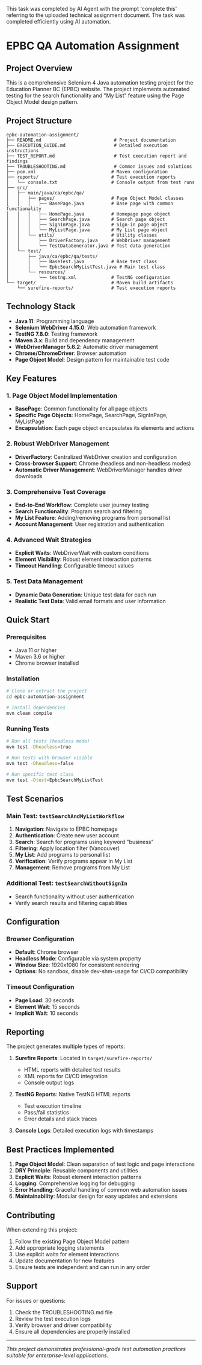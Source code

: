 This task was completed by AI Agent with the prompt 'complete this' referring to the uploaded technical assignment document. The task was completed efficiently using AI automation.

# EPBC QA Automation Assignment

## Project Overview

This is a comprehensive Selenium 4 Java automation testing project for the Education Planner BC (EPBC) website. The project implements automated testing for the search functionality and "My List" feature using the Page Object Model design pattern.

## Project Structure

```
epbc-automation-assignment/
├── README.md                           # Project documentation
├── EXECUTION_GUIDE.md                  # Detailed execution instructions
├── TEST_REPORT.md                      # Test execution report and findings
├── TROUBLESHOOTING.md                  # Common issues and solutions
├── pom.xml                            # Maven configuration
├── reports/                           # Test execution reports
│   └── console.txt                    # Console output from test runs
├── src/
│   ├── main/java/ca/epbc/qa/
│   │   ├── pages/                     # Page Object Model classes
│   │   │   ├── BasePage.java          # Base page with common functionality
│   │   │   ├── HomePage.java          # Homepage page object
│   │   │   ├── SearchPage.java        # Search page object
│   │   │   ├── SignInPage.java        # Sign-in page object
│   │   │   └── MyListPage.java        # My List page object
│   │   └── utils/                     # Utility classes
│   │       ├── DriverFactory.java     # WebDriver management
│   │       └── TestDataGenerator.java # Test data generation
│   └── test/
│       ├── java/ca/epbc/qa/tests/
│       │   ├── BaseTest.java          # Base test class
│       │   └── EpbcSearchMyListTest.java # Main test class
│       └── resources/
│           └── testng.xml             # TestNG configuration
└── target/                            # Maven build artifacts
    └── surefire-reports/              # Test execution reports
```

## Technology Stack

- **Java 11**: Programming language
- **Selenium WebDriver 4.15.0**: Web automation framework
- **TestNG 7.8.0**: Testing framework
- **Maven 3.x**: Build and dependency management
- **WebDriverManager 5.6.2**: Automatic driver management
- **Chrome/ChromeDriver**: Browser automation
- **Page Object Model**: Design pattern for maintainable test code

## Key Features

### 1. Page Object Model Implementation
- **BasePage**: Common functionality for all page objects
- **Specific Page Objects**: HomePage, SearchPage, SignInPage, MyListPage
- **Encapsulation**: Each page object encapsulates its elements and actions

### 2. Robust WebDriver Management
- **DriverFactory**: Centralized WebDriver creation and configuration
- **Cross-browser Support**: Chrome (headless and non-headless modes)
- **Automatic Driver Management**: WebDriverManager handles driver downloads

### 3. Comprehensive Test Coverage
- **End-to-End Workflow**: Complete user journey testing
- **Search Functionality**: Program search and filtering
- **My List Feature**: Adding/removing programs from personal list
- **Account Management**: User registration and authentication

### 4. Advanced Wait Strategies
- **Explicit Waits**: WebDriverWait with custom conditions
- **Element Visibility**: Robust element interaction patterns
- **Timeout Handling**: Configurable timeout values

### 5. Test Data Management
- **Dynamic Data Generation**: Unique test data for each run
- **Realistic Test Data**: Valid email formats and user information

## Quick Start

### Prerequisites
- Java 11 or higher
- Maven 3.6 or higher
- Chrome browser installed

### Installation
```bash
# Clone or extract the project
cd epbc-automation-assignment

# Install dependencies
mvn clean compile
```

### Running Tests
```bash
# Run all tests (headless mode)
mvn test -Dheadless=true

# Run tests with browser visible
mvn test -Dheadless=false

# Run specific test class
mvn test -Dtest=EpbcSearchMyListTest
```

## Test Scenarios

### Main Test: `testSearchAndMyListWorkflow`
1. **Navigation**: Navigate to EPBC homepage
2. **Authentication**: Create new user account
3. **Search**: Search for programs using keyword "business"
4. **Filtering**: Apply location filter (Vancouver)
5. **My List**: Add programs to personal list
6. **Verification**: Verify programs appear in My List
7. **Management**: Remove programs from My List

### Additional Test: `testSearchWithoutSignIn`
- Search functionality without user authentication
- Verify search results and filtering capabilities

## Configuration

### Browser Configuration
- **Default**: Chrome browser
- **Headless Mode**: Configurable via system property
- **Window Size**: 1920x1080 for consistent rendering
- **Options**: No sandbox, disable dev-shm-usage for CI/CD compatibility

### Timeout Configuration
- **Page Load**: 30 seconds
- **Element Wait**: 15 seconds
- **Implicit Wait**: 10 seconds

## Reporting

The project generates multiple types of reports:

1. **Surefire Reports**: Located in `target/surefire-reports/`
   - HTML reports with detailed test results
   - XML reports for CI/CD integration
   - Console output logs

2. **TestNG Reports**: Native TestNG HTML reports
   - Test execution timeline
   - Pass/fail statistics
   - Error details and stack traces

3. **Console Logs**: Detailed execution logs with timestamps

## Best Practices Implemented

1. **Page Object Model**: Clean separation of test logic and page interactions
2. **DRY Principle**: Reusable components and utilities
3. **Explicit Waits**: Robust element interaction patterns
4. **Logging**: Comprehensive logging for debugging
5. **Error Handling**: Graceful handling of common web automation issues
6. **Maintainability**: Modular design for easy updates and extensions

## Contributing

When extending this project:

1. Follow the existing Page Object Model pattern
2. Add appropriate logging statements
3. Use explicit waits for element interactions
4. Update documentation for new features
5. Ensure tests are independent and can run in any order

## Support

For issues or questions:
1. Check the TROUBLESHOOTING.md file
2. Review the test execution logs
3. Verify browser and driver compatibility
4. Ensure all dependencies are properly installed

---

*This project demonstrates professional-grade test automation practices suitable for enterprise-level applications.*
